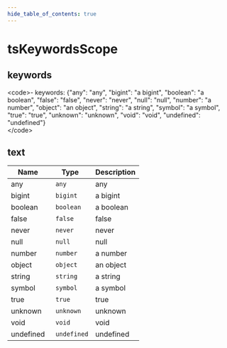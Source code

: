 ```yaml
---
hide_table_of_contents: true
---
```


# tsKeywordsScope

## keywords

&lt;code&gt;- keywords: {"any": "any", "bigint": "a bigint", "boolean": "a boolean", "false": "false", "never": "never", "null": "null", "number": "a number", "object": "an object", "string": "a string", "symbol": "a symbol", "true": "true", "unknown": "unknown", "void": "void", "undefined": "undefined"}  
&lt;/code&gt;

## text

| Name      | Type                    | Description |
| --------- | ----------------------- | ----------- |
| any       | <code> any</code>       | any         |
| bigint    | <code> bigint</code>    | a bigint    |
| boolean   | <code> boolean</code>   | a boolean   |
| false     | <code> false</code>     | false       |
| never     | <code> never</code>     | never       |
| null      | <code> null</code>      | null        |
| number    | <code> number</code>    | a number    |
| object    | <code> object</code>    | an object   |
| string    | <code> string</code>    | a string    |
| symbol    | <code> symbol</code>    | a symbol    |
| true      | <code> true</code>      | true        |
| unknown   | <code> unknown</code>   | unknown     |
| void      | <code> void</code>      | void        |
| undefined | <code> undefined</code> | undefined   |
